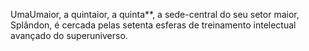 ﻿UmaUmaior, a quintaior, a quinta**, a sede-central do seu setor maior, Splândon, é cercada pelas setenta esferas de treinamento intelectual avançado do superuniverso.